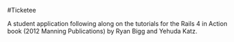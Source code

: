 #Ticketee

A student application following along on the tutorials for the Rails 4 in Action book (2012 Manning Publications) by Ryan Bigg and Yehuda Katz.
